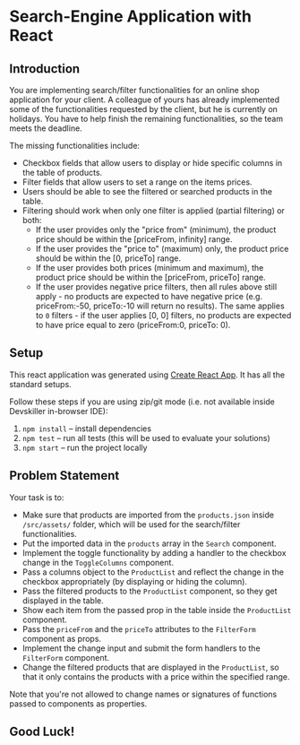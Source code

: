 # Search-Engine Application with React

## Introduction

You are implementing search/filter functionalities for an online shop application for your client. A colleague of yours has already implemented some of the functionalities requested by the client, but he is currently on holidays. You have to help finish the remaining functionalities, so the team meets the deadline.

The missing functionalities include:
* Checkbox fields that allow users to display or hide specific columns in the table of products.
* Filter fields that allow users to set a range on the items prices.
* Users should be able to see the filtered or searched products in the table.
* Filtering should work when only one filter is applied (partial filtering) or both:
    * If the user provides only the "price from" (minimum), the product price should be within the [priceFrom, infinity] range.
    * If the user provides the "price to" (maximum) only, the product price should be within the [0, priceTo] range.
    * If the user provides both prices (minimum and maximum), the product price should be within the [priceFrom, priceTo] range.
    * If the user provides negative price filters, then all rules above still apply - no products are expected to have negative price (e.g. priceFrom:-50, priceTo:-10 will return no results). The same applies to `0` filters - if the user applies [0, 0] filters, no products are expected to have price equal to zero (priceFrom:0, priceTo: 0).

## Setup

This react application was generated using [Create React App](https://github.com/facebook/create-react-app). It has all the standard setups.

Follow these steps if you are using zip/git mode (i.e. not available inside Devskiller in-browser IDE):

1. `npm install` – install dependencies
2. `npm test` – run all tests (this will be used to evaluate your solutions)
3. `npm start` – run the project locally

## Problem Statement

Your task is to:

* Make sure that products are imported from the `products.json` inside `/src/assets/` folder, which will be used for the search/filter functionalities.
* Put the imported data in the `products` array in the `Search` component.
* Implement the toggle functionality by adding a handler to the checkbox change in the `ToggleColumns` component.
* Pass a columns object to the `ProductList` and reflect the change in the checkbox appropriately (by displaying or hiding the column).
* Pass the filtered products to the `ProductList` component, so they get displayed in the table.
* Show each item from the passed prop in the table inside the `ProductList` component.
* Pass the `priceFrom` and the `priceTo` attributes to the `FilterForm` component as props.
* Implement the change input and submit the form handlers to the `FilterForm` component.
* Change the filtered products that are displayed in the `ProductList`, so that it only contains the products with a price within the specified range.

Note that you're not allowed to change names or signatures of functions passed to components as properties.

## Good Luck!

